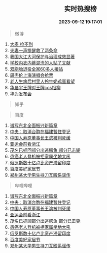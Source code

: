 <div align="center"><h2>实时热搜榜</h2><h4>2023-09-12 19:17:01</h4></div>

> 微博  

1. [大麦 抢不到](https://s.weibo.com/weibo?q=%E5%A4%A7%E9%BA%A6%20%E6%8A%A2%E4%B8%8D%E5%88%B0&t=31&band_rank=1&Refer=top)<br />
2. [夫妻一声提醒救了两条命](https://s.weibo.com/weibo?q=%23%E5%A4%AB%E5%A6%BB%E4%B8%80%E5%A3%B0%E6%8F%90%E9%86%92%E6%95%91%E4%BA%86%E4%B8%A4%E6%9D%A1%E5%91%BD%23&t=31&band_rank=2&Refer=top)<br />
3. [我国大江大河保护与治理成效显著](https://s.weibo.com/weibo?q=%23%E6%88%91%E5%9B%BD%E5%A4%A7%E6%B1%9F%E5%A4%A7%E6%B2%B3%E4%BF%9D%E6%8A%A4%E4%B8%8E%E6%B2%BB%E7%90%86%E6%88%90%E6%95%88%E6%98%BE%E8%91%97%23&t=31&band_rank=3&Refer=top)<br />
4. [学校内衣内裤混洗的人贴了文献](https://s.weibo.com/weibo?q=%23%E5%AD%A6%E6%A0%A1%E5%86%85%E8%A1%A3%E5%86%85%E8%A3%A4%E6%B7%B7%E6%B4%97%E7%9A%84%E4%BA%BA%E8%B4%B4%E4%BA%86%E6%96%87%E7%8C%AE%23&t=31&band_rank=4&Refer=top)<br />
5. [双胞胎退役全家60多人接站](https://s.weibo.com/weibo?q=%23%E5%8F%8C%E8%83%9E%E8%83%8E%E9%80%80%E5%BD%B9%E5%85%A8%E5%AE%B660%E5%A4%9A%E4%BA%BA%E6%8E%A5%E7%AB%99%23&t=31&band_rank=5&Refer=top)<br />
6. [周杰伦上海演唱会抢票](https://s.weibo.com/weibo?q=%E5%91%A8%E6%9D%B0%E4%BC%A6%E4%B8%8A%E6%B5%B7%E6%BC%94%E5%94%B1%E4%BC%9A%E6%8A%A2%E7%A5%A8&t=31&band_rank=6&Refer=top)<br />
7. [老人生病后村里人拎牛奶鸡蛋看望](https://s.weibo.com/weibo?q=%23%E8%80%81%E4%BA%BA%E7%94%9F%E7%97%85%E5%90%8E%E6%9D%91%E9%87%8C%E4%BA%BA%E6%8B%8E%E7%89%9B%E5%A5%B6%E9%B8%A1%E8%9B%8B%E7%9C%8B%E6%9C%9B%23&t=31&band_rank=7&Refer=top)<br />
8. [华晨宇王牌对王牌cos相柳](https://s.weibo.com/weibo?q=%23%E5%8D%8E%E6%99%A8%E5%AE%87%E7%8E%8B%E7%89%8C%E5%AF%B9%E7%8E%8B%E7%89%8Ccos%E7%9B%B8%E6%9F%B3%23&t=31&band_rank=8&Refer=top)<br />
9. [华为发布会](https://s.weibo.com/weibo?q=%E5%8D%8E%E4%B8%BA%E5%8F%91%E5%B8%83%E4%BC%9A&t=31&band_rank=9&Refer=top)<br />

> 知乎  


> 百度  

1. [谱写东北全面振兴新篇章](https://www.baidu.com/s?wd=%E8%B0%B1%E5%86%99%E4%B8%9C%E5%8C%97%E5%85%A8%E9%9D%A2%E6%8C%AF%E5%85%B4%E6%96%B0%E7%AF%87%E7%AB%A0&sa=fyb_news&rsv_dl=fyb_news)<br />
2. [中央：取消台胞在福建暂住登记](https://www.baidu.com/s?wd=%E4%B8%AD%E5%A4%AE%EF%BC%9A%E5%8F%96%E6%B6%88%E5%8F%B0%E8%83%9E%E5%9C%A8%E7%A6%8F%E5%BB%BA%E6%9A%82%E4%BD%8F%E7%99%BB%E8%AE%B0&sa=fyb_news&rsv_dl=fyb_news)<br />
3. [中国人寿原董事长王滨被判死缓](https://www.baidu.com/s?wd=%E4%B8%AD%E5%9B%BD%E4%BA%BA%E5%AF%BF%E5%8E%9F%E8%91%A3%E4%BA%8B%E9%95%BF%E7%8E%8B%E6%BB%A8%E8%A2%AB%E5%88%A4%E6%AD%BB%E7%BC%93&sa=fyb_news&rsv_dl=fyb_news)<br />
4. [亚运会前看浙江](https://www.baidu.com/s?wd=%E4%BA%9A%E8%BF%90%E4%BC%9A%E5%89%8D%E7%9C%8B%E6%B5%99%E6%B1%9F&sa=fyb_news&rsv_dl=fyb_news)<br />
5. [茂名已抓回部分出逃鳄鱼 部分已击毙](https://www.baidu.com/s?wd=%E8%8C%82%E5%90%8D%E5%B7%B2%E6%8A%93%E5%9B%9E%E9%83%A8%E5%88%86%E5%87%BA%E9%80%83%E9%B3%84%E9%B1%BC+%E9%83%A8%E5%88%86%E5%B7%B2%E5%87%BB%E6%AF%99&sa=fyb_news&rsv_dl=fyb_news)<br />
6. [患癌老人登机被拒家属坐地大吼](https://www.baidu.com/s?wd=%E6%82%A3%E7%99%8C%E8%80%81%E4%BA%BA%E7%99%BB%E6%9C%BA%E8%A2%AB%E6%8B%92%E5%AE%B6%E5%B1%9E%E5%9D%90%E5%9C%B0%E5%A4%A7%E5%90%BC&sa=fyb_news&rsv_dl=fyb_news)<br />
7. [俄罗斯数十亿卢比资产滞留印度](https://www.baidu.com/s?wd=%E4%BF%84%E7%BD%97%E6%96%AF%E6%95%B0%E5%8D%81%E4%BA%BF%E5%8D%A2%E6%AF%94%E8%B5%84%E4%BA%A7%E6%BB%9E%E7%95%99%E5%8D%B0%E5%BA%A6&sa=fyb_news&rsv_dl=fyb_news)<br />
8. [百度美好家居节](https://www.baidu.com/s?wd=%E7%99%BE%E5%BA%A6%E7%BE%8E%E5%A5%BD%E5%AE%B6%E5%B1%85%E8%8A%82&sa=fyb_news&rsv_dl=fyb_news)<br />
9. [郑州某大学男生持刀互殴系谣传](https://www.baidu.com/s?wd=%E9%83%91%E5%B7%9E%E6%9F%90%E5%A4%A7%E5%AD%A6%E7%94%B7%E7%94%9F%E6%8C%81%E5%88%80%E4%BA%92%E6%AE%B4%E7%B3%BB%E8%B0%A3%E4%BC%A0&sa=fyb_news&rsv_dl=fyb_news)<br />

> 哔哩哔哩  

1. [谱写东北全面振兴新篇章](https://www.baidu.com/s?wd=%E8%B0%B1%E5%86%99%E4%B8%9C%E5%8C%97%E5%85%A8%E9%9D%A2%E6%8C%AF%E5%85%B4%E6%96%B0%E7%AF%87%E7%AB%A0&sa=fyb_news&rsv_dl=fyb_news)<br />
2. [中央：取消台胞在福建暂住登记](https://www.baidu.com/s?wd=%E4%B8%AD%E5%A4%AE%EF%BC%9A%E5%8F%96%E6%B6%88%E5%8F%B0%E8%83%9E%E5%9C%A8%E7%A6%8F%E5%BB%BA%E6%9A%82%E4%BD%8F%E7%99%BB%E8%AE%B0&sa=fyb_news&rsv_dl=fyb_news)<br />
3. [中国人寿原董事长王滨被判死缓](https://www.baidu.com/s?wd=%E4%B8%AD%E5%9B%BD%E4%BA%BA%E5%AF%BF%E5%8E%9F%E8%91%A3%E4%BA%8B%E9%95%BF%E7%8E%8B%E6%BB%A8%E8%A2%AB%E5%88%A4%E6%AD%BB%E7%BC%93&sa=fyb_news&rsv_dl=fyb_news)<br />
4. [亚运会前看浙江](https://www.baidu.com/s?wd=%E4%BA%9A%E8%BF%90%E4%BC%9A%E5%89%8D%E7%9C%8B%E6%B5%99%E6%B1%9F&sa=fyb_news&rsv_dl=fyb_news)<br />
5. [茂名已抓回部分出逃鳄鱼 部分已击毙](https://www.baidu.com/s?wd=%E8%8C%82%E5%90%8D%E5%B7%B2%E6%8A%93%E5%9B%9E%E9%83%A8%E5%88%86%E5%87%BA%E9%80%83%E9%B3%84%E9%B1%BC+%E9%83%A8%E5%88%86%E5%B7%B2%E5%87%BB%E6%AF%99&sa=fyb_news&rsv_dl=fyb_news)<br />
6. [患癌老人登机被拒家属坐地大吼](https://www.baidu.com/s?wd=%E6%82%A3%E7%99%8C%E8%80%81%E4%BA%BA%E7%99%BB%E6%9C%BA%E8%A2%AB%E6%8B%92%E5%AE%B6%E5%B1%9E%E5%9D%90%E5%9C%B0%E5%A4%A7%E5%90%BC&sa=fyb_news&rsv_dl=fyb_news)<br />
7. [俄罗斯数十亿卢比资产滞留印度](https://www.baidu.com/s?wd=%E4%BF%84%E7%BD%97%E6%96%AF%E6%95%B0%E5%8D%81%E4%BA%BF%E5%8D%A2%E6%AF%94%E8%B5%84%E4%BA%A7%E6%BB%9E%E7%95%99%E5%8D%B0%E5%BA%A6&sa=fyb_news&rsv_dl=fyb_news)<br />
8. [百度美好家居节](https://www.baidu.com/s?wd=%E7%99%BE%E5%BA%A6%E7%BE%8E%E5%A5%BD%E5%AE%B6%E5%B1%85%E8%8A%82&sa=fyb_news&rsv_dl=fyb_news)<br />
9. [郑州某大学男生持刀互殴系谣传](https://www.baidu.com/s?wd=%E9%83%91%E5%B7%9E%E6%9F%90%E5%A4%A7%E5%AD%A6%E7%94%B7%E7%94%9F%E6%8C%81%E5%88%80%E4%BA%92%E6%AE%B4%E7%B3%BB%E8%B0%A3%E4%BC%A0&sa=fyb_news&rsv_dl=fyb_news)<br />
